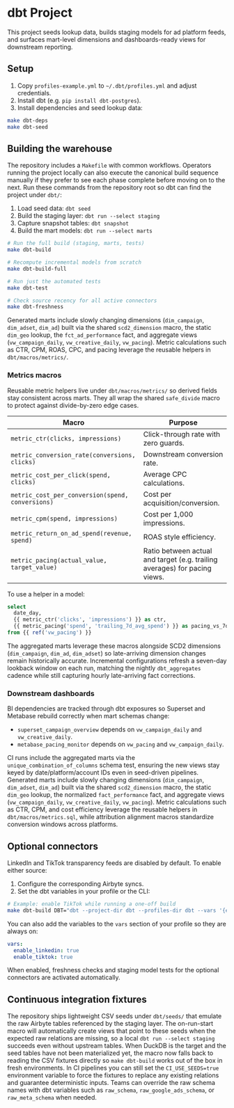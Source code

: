 # dbt Project

This project seeds lookup data, builds staging models for ad platform feeds, and surfaces mart-level dimensions and dashboards-ready views for downstream reporting.

## Setup

1. Copy `profiles-example.yml` to `~/.dbt/profiles.yml` and adjust credentials.
2. Install dbt (e.g. `pip install dbt-postgres`).
3. Install dependencies and seed lookup data:

```bash
make dbt-deps
make dbt-seed
```

## Building the warehouse

The repository includes a `Makefile` with common workflows. Operators running
the project locally can also execute the canonical build sequence manually if
they prefer to see each phase complete before moving on to the next. Run these
commands from the repository root so dbt can find the project under `dbt/`:

1. Load seed data: `dbt seed`
2. Build the staging layer: `dbt run --select staging`
3. Capture snapshot tables: `dbt snapshot`
4. Build the mart models: `dbt run --select marts`

```bash
# Run the full build (staging, marts, tests)
make dbt-build

# Recompute incremental models from scratch
make dbt-build-full

# Run just the automated tests
make dbt-test

# Check source recency for all active connectors
make dbt-freshness
```

Generated marts include slowly changing dimensions (`dim_campaign`, `dim_adset`, `dim_ad`) built via the shared `scd2_dimension` macro, the static `dim_geo` lookup, the `fct_ad_performance` fact, and aggregate views (`vw_campaign_daily`, `vw_creative_daily`, `vw_pacing`). Metric calculations such as CTR, CPM, ROAS, CPC, and pacing leverage the reusable helpers in `dbt/macros/metrics/`.

### Metrics macros

Reusable metric helpers live under `dbt/macros/metrics/` so derived fields stay consistent across marts. They all wrap the shared `safe_divide` macro to protect against divide-by-zero edge cases.

| Macro | Purpose |
| ----- | ------- |
| `metric_ctr(clicks, impressions)` | Click-through rate with zero guards. |
| `metric_conversion_rate(conversions, clicks)` | Downstream conversion rate. |
| `metric_cost_per_click(spend, clicks)` | Average CPC calculations. |
| `metric_cost_per_conversion(spend, conversions)` | Cost per acquisition/conversion. |
| `metric_cpm(spend, impressions)` | Cost per 1,000 impressions. |
| `metric_return_on_ad_spend(revenue, spend)` | ROAS style efficiency. |
| `metric_pacing(actual_value, target_value)` | Ratio between actual and target (e.g. trailing averages) for pacing views. |

To use a helper in a model:

```sql
select
  date_day,
  {{ metric_ctr('clicks', 'impressions') }} as ctr,
  {{ metric_pacing('spend', 'trailing_7d_avg_spend') }} as pacing_vs_7d_avg
from {{ ref('vw_pacing') }}
```

The aggregated marts leverage these macros alongside SCD2 dimensions (`dim_campaign`, `dim_ad`, `dim_adset`) so late-arriving dimension changes remain historically accurate. Incremental configurations refresh a seven-day lookback window on each run, matching the nightly `dbt_aggregates` cadence while still capturing hourly late-arriving fact corrections.

### Downstream dashboards

BI dependencies are tracked through dbt exposures so Superset and Metabase rebuild correctly when mart schemas change:

- `superset_campaign_overview` depends on `vw_campaign_daily` and `vw_creative_daily`.
- `metabase_pacing_monitor` depends on `vw_pacing` and `vw_campaign_daily`.

CI runs include the aggregated marts via the `unique_combination_of_columns` schema test, ensuring the new views stay keyed by date/platform/account IDs even in seed-driven pipelines.
Generated marts include slowly changing dimensions (`dim_campaign`, `dim_adset`, `dim_ad`) built via the shared `scd2_dimension` macro, the static `dim_geo` lookup, the normalized `fact_performance` fact, and aggregate views (`vw_campaign_daily`, `vw_creative_daily`, `vw_pacing`). Metric calculations such as CTR, CPM, and cost efficiency leverage the reusable helpers in `dbt/macros/metrics.sql`, while attribution alignment macros standardize conversion windows across platforms.

## Optional connectors

LinkedIn and TikTok transparency feeds are disabled by default. To enable either source:

1. Configure the corresponding Airbyte syncs.
2. Set the dbt variables in your profile or the CLI:

```bash
# Example: enable TikTok while running a one-off build
make dbt-build DBT="dbt --project-dir dbt --profiles-dir dbt --vars '{enable_tiktok: true}'"
```

You can also add the variables to the `vars` section of your profile so they are always on:

```yaml
vars:
  enable_linkedin: true
  enable_tiktok: true
```

When enabled, freshness checks and staging model tests for the optional connectors are activated automatically.

## Continuous integration fixtures

The repository ships lightweight CSV seeds under `dbt/seeds/` that emulate the
raw Airbyte tables referenced by the staging layer. The on-run-start macro will
automatically create views that point to these seeds when the expected raw
relations are missing, so a local `dbt run --select staging` succeeds even
without upstream tables. When DuckDB is the target and the seed tables have not
been materialized yet, the macro now falls back to reading the CSV fixtures
directly so `make dbt-build` works out of the box in fresh environments. In CI
pipelines you can still set the `CI_USE_SEEDS=true` environment variable to
force the fixtures to replace any existing relations and guarantee deterministic
inputs. Teams can override the raw schema names with dbt variables such as
`raw_schema`, `raw_google_ads_schema`, or `raw_meta_schema` when needed.
